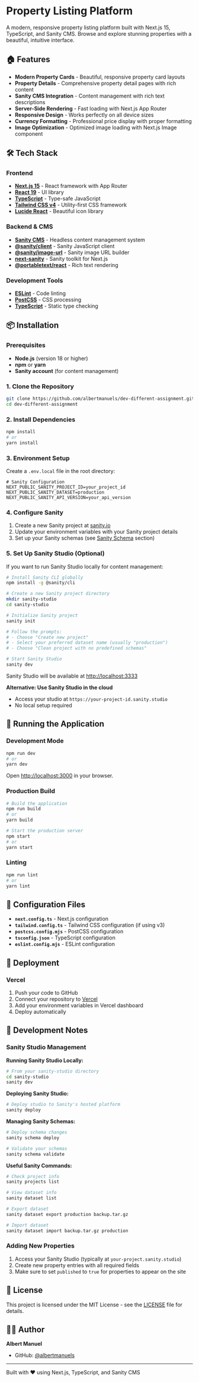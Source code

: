 # Property Listing Platform

A modern, responsive property listing platform built with Next.js 15, TypeScript, and Sanity CMS. Browse and explore stunning properties with a beautiful, intuitive interface.

## 🏠 Features

- **Modern Property Cards** - Beautiful, responsive property card layouts
- **Property Details** - Comprehensive property detail pages with rich content
- **Sanity CMS Integration** - Content management with rich text descriptions
- **Server-Side Rendering** - Fast loading with Next.js App Router
- **Responsive Design** - Works perfectly on all device sizes
- **Currency Formatting** - Professional price display with proper formatting
- **Image Optimization** - Optimized image loading with Next.js Image component

## 🛠 Tech Stack

### Frontend
- **[Next.js 15](https://nextjs.org/)** - React framework with App Router
- **[React 19](https://react.dev/)** - UI library
- **[TypeScript](https://www.typescriptlang.org/)** - Type-safe JavaScript
- **[Tailwind CSS v4](https://tailwindcss.com/)** - Utility-first CSS framework
- **[Lucide React](https://lucide.dev/)** - Beautiful icon library

### Backend & CMS
- **[Sanity CMS](https://www.sanity.io/)** - Headless content management system
- **[@sanity/client](https://www.npmjs.com/package/@sanity/client)** - Sanity JavaScript client
- **[@sanity/image-url](https://www.npmjs.com/package/@sanity/image-url)** - Sanity image URL builder
- **[next-sanity](https://www.npmjs.com/package/next-sanity)** - Sanity toolkit for Next.js
- **[@portabletext/react](https://www.npmjs.com/package/@portabletext/react)** - Rich text rendering

### Development Tools
- **[ESLint](https://eslint.org/)** - Code linting
- **[PostCSS](https://postcss.org/)** - CSS processing
- **[TypeScript](https://www.typescriptlang.org/)** - Static type checking

## 📦 Installation

### Prerequisites

- **Node.js** (version 18 or higher)
- **npm** or **yarn**
- **Sanity account** (for content management)

### 1. Clone the Repository

```bash
git clone https://github.com/albertmanuels/dev-different-assignment.git
cd dev-different-assignment
```

### 2. Install Dependencies

```bash
npm install
# or
yarn install
```

### 3. Environment Setup

Create a `.env.local` file in the root directory:

```env
# Sanity Configuration
NEXT_PUBLIC_SANITY_PROJECT_ID=your_project_id
NEXT_PUBLIC_SANITY_DATASET=production
NEXT_PUBLIC_SANITY_API_VERSION=your_api_version
```

### 4. Configure Sanity

1. Create a new Sanity project at [sanity.io](https://www.sanity.io/)
2. Update your environment variables with your Sanity project details
3. Set up your Sanity schemas (see [Sanity Schema](#-sanity-schema) section)

### 5. Set Up Sanity Studio (Optional)

If you want to run Sanity Studio locally for content management:

```bash
# Install Sanity CLI globally
npm install -g @sanity/cli

# Create a new Sanity project directory
mkdir sanity-studio
cd sanity-studio

# Initialize Sanity project
sanity init

# Follow the prompts:
# - Choose "Create new project"
# - Select your preferred dataset name (usually "production")
# - Choose "Clean project with no predefined schemas"

# Start Sanity Studio
sanity dev
```

Sanity Studio will be available at [http://localhost:3333](http://localhost:3333)

**Alternative: Use Sanity Studio in the cloud**
- Access your studio at `https://your-project-id.sanity.studio`
- No local setup required

## 🚀 Running the Application

### Development Mode

```bash
npm run dev
# or
yarn dev
```

Open [http://localhost:3000](http://localhost:3000) in your browser.

### Production Build

```bash
# Build the application
npm run build
# or
yarn build

# Start the production server
npm start
# or
yarn start
```

### Linting

```bash
npm run lint
# or
yarn lint
```

## 🔧 Configuration Files

- **`next.config.ts`** - Next.js configuration
- **`tailwind.config.ts`** - Tailwind CSS configuration (if using v3)
- **`postcss.config.mjs`** - PostCSS configuration
- **`tsconfig.json`** - TypeScript configuration
- **`eslint.config.mjs`** - ESLint configuration

## 🚀 Deployment

### Vercel

1. Push your code to GitHub
2. Connect your repository to [Vercel](https://vercel.com/)
3. Add your environment variables in Vercel dashboard
4. Deploy automatically

## 📝 Development Notes

### Sanity Studio Management

**Running Sanity Studio Locally:**
```bash
# From your sanity-studio directory
cd sanity-studio
sanity dev
```

**Deploying Sanity Studio:**
```bash
# Deploy studio to Sanity's hosted platform
sanity deploy
```

**Managing Sanity Schemas:**
```bash
# Deploy schema changes
sanity schema deploy

# Validate your schemas
sanity schema validate
```

**Useful Sanity Commands:**
```bash
# Check project info
sanity projects list

# View dataset info
sanity dataset list

# Export dataset
sanity dataset export production backup.tar.gz

# Import dataset
sanity dataset import backup.tar.gz production
```

### Adding New Properties

1. Access your Sanity Studio (typically at `your-project.sanity.studio`)
2. Create new property entries with all required fields
3. Make sure to set `published` to `true` for properties to appear on the site

## 📄 License

This project is licensed under the MIT License - see the [LICENSE](LICENSE) file for details.

## 👨‍💻 Author

**Albert Manuel**
- GitHub: [@albertmanuels](https://github.com/albertmanuels)

---

Built with ❤️ using Next.js, TypeScript, and Sanity CMS
